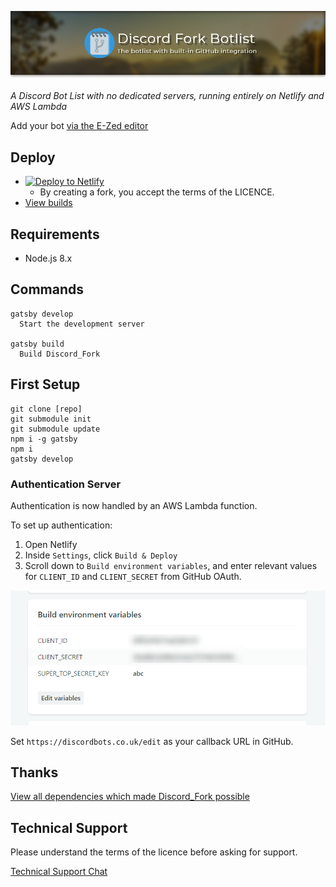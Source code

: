 [![Discord Fork Botlist, The botlist with built in GitHub integration](/.github/header.png)](https://discordbots.co.uk/)

_A Discord Bot List with no dedicated servers, running entirely on Netlify and AWS Lambda_

Add your bot [via the E-Zed editor](https://discordbots.co.uk/edit)

## Deploy
- [![Deploy to Netlify](https://www.netlify.com/img/deploy/button.svg)](https://app.netlify.com/start/deploy?repository=https://github.com/terminal/discord_fork)
  - By creating a fork, you accept the terms of the LICENCE.
- [View builds](https://app.netlify.com/sites/discordbots/deploys)

## Requirements
- Node.js 8.x

## Commands
```
gatsby develop
  Start the development server

gatsby build
  Build Discord_Fork
```

## First Setup
```
git clone [repo]
git submodule init
git submodule update
npm i -g gatsby
npm i
gatsby develop
```

### Authentication Server
Authentication is now handled by an AWS Lambda function.

To set up authentication:

1. Open Netlify
2. Inside `Settings`, click `Build & Deploy`
3. Scroll down to `Build environment variables`, and enter relevant values for `CLIENT_ID` and `CLIENT_SECRET` from GitHub OAuth.

![Image showing the "Build Environment Variables" box](/.github/env.png)

Set `https://discordbots.co.uk/edit` as your callback URL in GitHub.

## Thanks
[View all dependencies which made Discord_Fork possible](https://github.com/Terminal/Discord_Fork/network/dependencies)

## Technical Support
Please understand the terms of the licence before asking for support.

[Technical Support Chat](https://discord.gg/8uC6aKZ)
